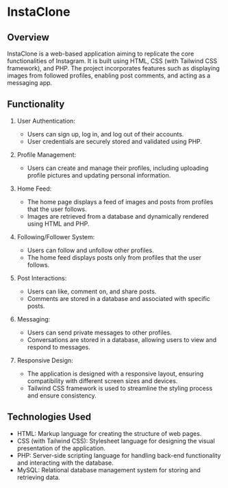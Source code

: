 # InstaClone

## Overview
InstaClone is a web-based application aiming to replicate the core functionalities of Instagram. It is built using HTML, CSS (with Tailwind CSS framework), and PHP. The project incorporates features such as displaying images from followed profiles, enabling post comments, and acting as a messaging app.

## Functionality
1. User Authentication:
   - Users can sign up, log in, and log out of their accounts.
   - User credentials are securely stored and validated using PHP.

2. Profile Management:
   - Users can create and manage their profiles, including uploading profile pictures and updating personal information.

3. Home Feed:
   - The home page displays a feed of images and posts from profiles that the user follows.
   - Images are retrieved from a database and dynamically rendered using HTML and PHP.

4. Following/Follower System:
   - Users can follow and unfollow other profiles.
   - The home feed displays posts only from profiles that the user follows.

5. Post Interactions:
   - Users can like, comment on, and share posts.
   - Comments are stored in a database and associated with specific posts.

6. Messaging:
   - Users can send private messages to other profiles.
   - Conversations are stored in a database, allowing users to view and respond to messages.

7. Responsive Design:
   - The application is designed with a responsive layout, ensuring compatibility with different screen sizes and devices.
   - Tailwind CSS framework is used to streamline the styling process and ensure consistency.

## Technologies Used
- HTML: Markup language for creating the structure of web pages.
- CSS (with Tailwind CSS): Stylesheet language for designing the visual presentation of the application.
- PHP: Server-side scripting language for handling back-end functionality and interacting with the database.
- MySQL: Relational database management system for storing and retrieving data.
